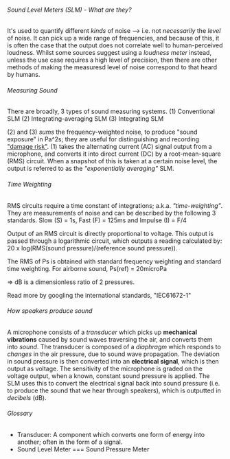 ###### Sound Level Meters (SLM) - What are they?
It's used to quantify different _kinds_ of noise --> i.e. not _necessarily_
the _level_ of noise. It can pick up a wide range of frequencies, and because
of this, it is often the case that the output does not correlate well to
human-perceived loudness. Whilst some sources suggest using a _loudness meter_
instead, unless the use case requires a high level of precision, then there are
other methods of making the measuresd level of noise correspond to that heard
by humans.

###### Measuring Sound
There are broadly, 3 types of sound measuring systems.
(1) Conventional SLM
(2) Integrating-averaging SLM
(3) Integrating SLM


<!-- MORE NOTES TO EXPLAIN AC/DC, RMS conversion -->
(2) and (3) _sums_ the frequency-weighted noise, to produce "sound exposure" in
Pa^2s; they are useful for distinguishing and recording ["damage risk"](------).
(1) takes the alternating current (AC) signal output from a microphone, and
converts it into direct current (DC) by a root-mean-square (RMS) circuit. When a
snapshot of this is taken at a certain noise level, the output is referred to
as the _"exponentially averaging"_ SLM.

###### Time Weighting
RMS circuits require a time constant of integrations; a.k.a. _"time-weighting"_.
They are measurements of noise and can be described by the following 3 standards.
Slow (S) = 1s, Fast (F) = 125ms and Impulse (I) = F/4

<!-- CHECK -->
Output of an RMS circuit is directly proportional to voltage. This output is
passed through a logarithmic circuit, which outputs a reading calculated by:
20 x log(RMS(sound pressure)/(reference sound pressure)).

The RMS of Ps is obtained with standard frequency weighting and standard time weighting.
For airborne sound, Ps(ref) = 20microPa

=> dB is a dimensionless ratio of 2 pressures.

Read more by googling the international standards, "IEC61672-1"

###### How speakers produce sound
A microphone consists of a _transducer_ which picks up **mechanical vibrations**
caused by sound waves traversing the air, and converts them into _sound_.
The transducer is composed of a _diaphragm_ which responds to _changes_ in the
air pressure, due to sound wave propagation. The deviation in sound pressure is
then converted into an **electrical signal**, which is then output as voltage.
The sensitivity of the microphone is graded on the voltage output, when a known,
constant sound pressure is applied. The SLM uses this to convert the electrical
signal back into sound pressure (i.e. to produce the sound that we hear through
speakers), which is outputted in _decibels_ (dB).

###### Glossary
- Transducer: A component which converts one form of energy into another; often
in the form of a signal.
- Sound Level Meter === Sound Pressure Meter
